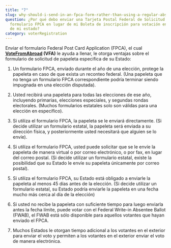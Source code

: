```yaml
---
title: "7"
slug: why-should-i-send-in-an-fpca-form-rather-than-using-a-regular-absentee-ballot-request
question: ¿Por qué debo enviar una Tarjeta Postal Federal de Solicitud o
  formulario FPCA en lugar de mi Boleta de inscripción para votación en ausencia
  de mi estado?
category: voterRegistration
---
```

Enviar el formulario Federal Post Card Application (FPCA), el cual **[VoteFromAbroad](/) (VFA)** le ayuda a llenar, le otorga ventajas sobre el formulario de solicitud de papeleta especifica de su Estado: 

1. Un formulario FPCA, enviado durante el año de una elección, protege la papeleta en caso de que exista un reconteo federal. (Una papeleta que no tenga un formulario FPCA correspondiente podría terminar siendo impugnada en una elección disputada).

2. Usted recibirá una papeleta para todas las elecciones de ese año, incluyendo primarias, elecciones especiales, y segundas rondas electorales. (Muchos formularios estatales solo son válidas para una elección en específico).

3. Si utiliza el formulario FPCA, la papeleta se le enviará directamente. (Si decide utilizar un formulario estatal, la papeleta será enviada a su dirección física, y posteriormente usted necesitará que alguien se lo envíe).

4. Si utiliza el formulario FPCA, usted puede solicitar que se le envíe la papeleta de manera virtual o por correo electrónico, o por fax, en lugar del correo postal. (Si decide utilizar un formulario estatal, existe la posibilidad que su Estado le envíe su papeleta únicamente por correo postal).

5. Si utiliza el formulario FPCA, su Estado está obligado a enviarle la papeleta al menos 45 días antes de la elección. (Si decide utilizar un formulario estatal, su Estado podría enviarle la papeleta en una fecha mucho más cerca al día de la elección)

6. Si usted no recibe la papeleta con suficiente tiempo para luego enviarla antes la fecha límite, puede votar con el Federal Write-in Absentee Ballot (FWAB), el FWAB está sólo disponible para aquellos votantes que hayan enviado el FPCA. 

7. Muchos Estados le otorgan tiempo adicional a los votantes en el exterior para enviar el voto y permiten a los votantes en el exterior enviar el voto de manera electrónica.
